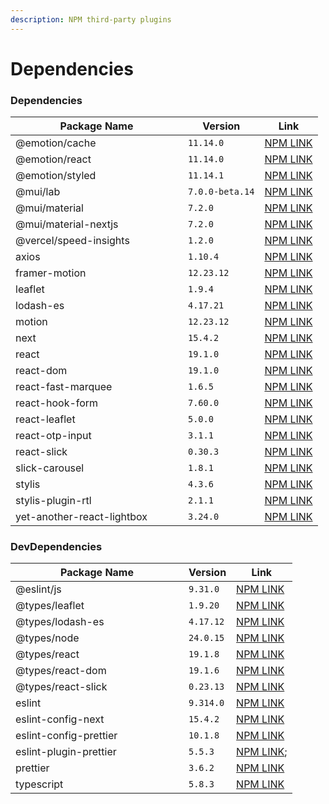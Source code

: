 ```yaml
---
description: NPM third-party plugins
---
```


# Dependencies

### Dependencies

<table><thead><tr><th width="260">Package Name</th><th>Version</th><th>Link</th></tr></thead><tbody><tr><td>@emotion/cache</td><td><code>11.14.0</code></td><td><a href="https://www.npmjs.com/package/@emotion/cache">NPM LINK</a></td></tr><tr><td>@emotion/react</td><td><code>11.14.0</code></td><td><a href="https://www.npmjs.com/package/@emotion/react">NPM LINK</a></td></tr><tr><td>@emotion/styled</td><td><code>11.14.1</code></td><td><a href="https://www.npmjs.com/package/@emotion/styled">NPM LINK</a></td></tr><tr><td>@mui/lab</td><td><code>7.0.0-beta.14</code></td><td><a href="https://www.npmjs.com/package/@mui/lab">NPM LINK</a></td></tr><tr><td>@mui/material</td><td><code>7.2.0</code></td><td><a href="https://www.npmjs.com/package/@mui/material">NPM LINK</a></td></tr><tr><td>@mui/material-nextjs</td><td><code>7.2.0</code></td><td><a href="https://www.npmjs.com/package/@mui/material-nextjs">NPM LINK</a></td></tr><tr><td>@vercel/speed-insights</td><td><code>1.2.0</code></td><td><a href="https://www.npmjs.com/package/@vercel/speed-insights">NPM LINK</a></td></tr><tr><td>axios</td><td><code>1.10.4</code></td><td><a href="https://www.npmjs.com/package/axios">NPM LINK</a></td></tr><tr><td>framer-motion</td><td><code>12.23.12</code></td><td><a href="https://www.npmjs.com/package/framer-motion">NPM LINK</a></td></tr><tr><td>leaflet</td><td><code>1.9.4</code></td><td><a href="https://www.npmjs.com/package/leaflet">NPM LINK</a></td></tr><tr><td>lodash-es</td><td><code>4.17.21</code></td><td><a href="https://www.npmjs.com/package/lodash-es">NPM LINK</a></td></tr><tr><td>motion</td><td><code>12.23.12</code></td><td><a href="https://www.npmjs.com/package/motion">NPM LINK</a></td></tr><tr><td>next</td><td><code>15.4.2</code></td><td><a href="https://www.npmjs.com/package/next">NPM LINK</a></td></tr><tr><td>react</td><td><code>19.1.0</code></td><td><a href="https://www.npmjs.com/package/react">NPM LINK</a></td></tr><tr><td>react-dom</td><td><code>19.1.0</code></td><td><a href="https://www.npmjs.com/package/react-dom">NPM LINK</a></td></tr><tr><td>react-fast-marquee</td><td><code>1.6.5</code></td><td><a href="https://www.npmjs.com/package/react-fast-marquee">NPM LINK</a></td></tr><tr><td>react-hook-form</td><td><code>7.60.0</code></td><td><a href="https://www.npmjs.com/package/react-hook-form">NPM LINK</a></td></tr><tr><td>react-leaflet</td><td><code>5.0.0</code></td><td><a href="https://www.npmjs.com/package/react-leaflet">NPM LINK</a></td></tr><tr><td>react-otp-input</td><td><code>3.1.1</code></td><td><a href="https://www.npmjs.com/package/react-otp-input">NPM LINK</a></td></tr><tr><td>react-slick</td><td><code>0.30.3</code></td><td><a href="https://www.npmjs.com/package/react-slick">NPM LINK</a></td></tr><tr><td>slick-carousel</td><td><code>1.8.1</code></td><td><a href="https://www.npmjs.com/package/slick-carousel">NPM LINK</a></td></tr><tr><td>stylis</td><td><code>4.3.6</code></td><td><a href="https://www.npmjs.com/package/stylis">NPM LINK</a></td></tr><tr><td>stylis-plugin-rtl</td><td><code>2.1.1</code></td><td><a href="https://www.npmjs.com/package/stylis-plugin-rtl">NPM LINK</a></td></tr><tr><td>yet-another-react-lightbox</td><td><code>3.24.0</code></td><td><a href="https://www.npmjs.com/package/yet-another-react-lightbox/v/1.1.1">NPM LINK</a></td></tr></tbody></table>



### DevDependencies

<table><thead><tr><th width="261">Package Name</th><th>Version</th><th>Link</th></tr></thead><tbody><tr><td>@eslint/js</td><td><code>9.31.0</code></td><td><a href="https://www.npmjs.com/package/@eslint/js">NPM LINK</a></td></tr><tr><td>@types/leaflet</td><td><code>1.9.20</code></td><td><a href="https://www.npmjs.com/package/@types/leaflet">NPM LINK</a></td></tr><tr><td>@types/lodash-es</td><td><code>4.17.12</code></td><td><a href="https://www.npmjs.com/package/@types/lodash-es">NPM LINK</a></td></tr><tr><td>@types/node</td><td><code>24.0.15</code></td><td><a href="https://www.npmjs.com/package/@types/node">NPM LINK</a></td></tr><tr><td>@types/react</td><td><code>19.1.8</code></td><td><a href="https://www.npmjs.com/package/@types/react">NPM LINK</a></td></tr><tr><td>@types/react-dom</td><td><code>19.1.6</code></td><td><a href="https://www.npmjs.com/package/@types/react-dom">NPM LINK</a></td></tr><tr><td>@types/react-slick</td><td><code>0.23.13</code></td><td><a href="https://www.npmjs.com/package/@types/react-slick">NPM LINK</a></td></tr><tr><td>eslint</td><td><code>9.314.0</code></td><td><a href="https://www.npmjs.com/package/eslint">NPM LINK</a></td></tr><tr><td>eslint-config-next</td><td><code>15.4.2</code></td><td><a href="https://www.npmjs.com/package/eslint-config-next">NPM LINK</a></td></tr><tr><td>eslint-config-prettier</td><td><code>10.1.8</code></td><td><a href="https://www.npmjs.com/package/eslint-config-prettier">NPM LINK</a></td></tr><tr><td>eslint-plugin-prettier</td><td><code>5.5.3</code></td><td><a href="https://www.npmjs.com/package/eslint-plugin-prettier/v/4.0.0">NPM LINK</a>;</td></tr><tr><td>prettier</td><td><code>3.6.2</code></td><td><a href="https://www.npmjs.com/package/prettier">NPM LINK</a></td></tr><tr><td>typescript</td><td><code>5.8.3</code></td><td><a href="https://www.npmjs.com/package/typescript">NPM LINK</a></td></tr></tbody></table>

